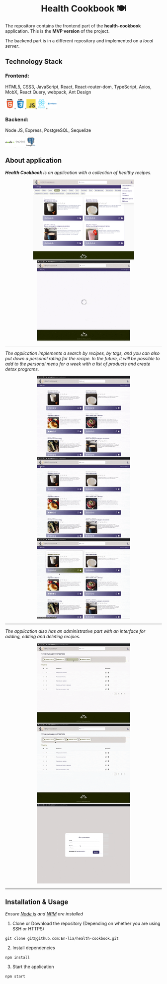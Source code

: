 <h1 align="center"> Health Cookbook 🍽 </h1> 

The repository contains the frontend part of the **health-cookbook** application. This is the **MVP version** of the project.

The backend part is in a different repository and implemented on a _local server_.

## Technology Stack
### Frontend:
HTML5, CSS3, JavaScript, React, React-router-dom, TypeScript, Axios, MobX, React Query, webpack, Ant Design

<a href="https://www.w3.org/html/" target="_blank" rel="noreferrer"> <img src="https://raw.githubusercontent.com/devicons/devicon/master/icons/html5/html5-original-wordmark.svg" alt="html5" width="30" height="30"/> </a>
<a href="https://www.w3schools.com/css/" target="_blank" rel="noreferrer"> <img src="https://raw.githubusercontent.com/devicons/devicon/master/icons/css3/css3-original-wordmark.svg" alt="css3" width="30" height="30"/> </a> 
<a href="https://developer.mozilla.org/en-US/docs/Web/JavaScript" target="_blank" rel="noreferrer"> <img src="https://raw.githubusercontent.com/devicons/devicon/master/icons/javascript/javascript-original.svg" alt="javascript" width="30" height="30"/> </a>
<a href="https://reactjs.org/" target="_blank" rel="noreferrer"> <img src="https://raw.githubusercontent.com/devicons/devicon/master/icons/react/react-original-wordmark.svg" alt="react" width="30" height="30"/> </a> 
<a href="https://webpack.js.org" target="_blank" rel="noreferrer"> <img src="https://raw.githubusercontent.com/devicons/devicon/d00d0969292a6569d45b06d3f350f463a0107b0d/icons/webpack/webpack-original-wordmark.svg" alt="webpack" width="30" height="30"/> </a>

### Backend:
Node JS, Express, PostgreSQL, Sequelize

<a href="https://nodejs.org" target="_blank" rel="noreferrer"> <img src="https://raw.githubusercontent.com/devicons/devicon/master/icons/nodejs/nodejs-original-wordmark.svg" alt="nodejs" width="30" height="30"/> </a>
<a href="https://expressjs.com" target="_blank" rel="noreferrer"> <img src="https://raw.githubusercontent.com/devicons/devicon/master/icons/express/express-original-wordmark.svg" alt="express" width="30" height="30"/> </a> 
<a href="https://www.postgresql.org" target="_blank" rel="noreferrer"> <img src="https://raw.githubusercontent.com/devicons/devicon/master/icons/postgresql/postgresql-original-wordmark.svg" alt="postgresql" width="30" height="30"/> </a> 


## About application

_**Health Cookbook** is an application with a collection of healthy recipes._

<div align="center">
<img width="325" alt="mainPage" src="public/images/mainPage.jpg"> </img>
<img width="300" alt="mainInterface" src="public/images/mainInterface.gif"> </img>
</div>

<hr>

_The application implements a search by recipes, by tags, and you can also put down a personal rating for the recipe.
In the future, it will be possible to add to the personal menu for a week with a list of products and create detox programs._

<div align="center">
<img width="300" alt="searchPanel" src="public/images/searchPanel.gif"> </img>
<img width="300" alt="searchByTags" src="public/images/searchByTags.gif"> </img>
<img width="300" alt="rating" src="public/images/rating.gif"> </img>
</div>

<hr>

_The application also has an administrative part with an interface for adding, editing and deleting recipes._

<div align="center">
<img width="300" alt="addingRecipe" src="public/images/addingRecipe.gif"> </img>
<img width="300" alt="adminModals" src="public/images/adminModals.gif"> </img>
<img width="300" alt="auth" src="public/images/auth.gif"> </img>
</div>

<hr>

## Installation & Usage

_Ensure [Node.js](https://nodejs.org/en/) and [NPM](https://www.npmjs.com/) are installed_

1. Clone or Download the repository (Depending on whether you are using SSH or HTTPS)

```
git clone git@github.com:En-lia/health-cookbook.git
```

2. Install dependencies

```
npm install
```

3. Start the application

```
npm start
```
